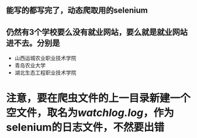 ## 能写的都写完了，动态爬取用的selenium

## 仍然有3个学校要么没有就业网站，要么就是就业网站进不去。分别是
- 山西运城农业职业技术学院
- 青岛农业大学
- 湖北生态工程职业技术学院

# 注意，要在爬虫文件的上一目录新建一个空文件，取名为*watchlog.log*，作为selenium的日志文件，不然要出错
